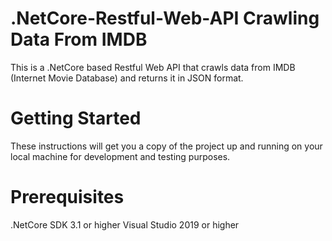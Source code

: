 # .NetCore-Restful-Web-API Crawling Data From IMDB
This is a .NetCore based Restful Web API that crawls data from IMDB (Internet Movie Database) and returns it in JSON format.

# Getting Started
These instructions will get you a copy of the project up and running on your local machine for development and testing purposes.

# Prerequisites
.NetCore SDK 3.1 or higher
Visual Studio 2019 or higher
